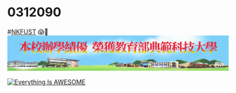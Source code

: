 
# 0312090
#[NKFUST](http://www.nkfust.edu.tw/bin/home.php "高第一")
:scream::dizzy:
![NKFUST](banner15.gif "高第一")

[![Everything Is AWESOME](https://img.youtube.com/vi/StTqXEQ2l-Y/0.jpg)](https://www.youtube.com/watch?v=StTqXEQ2l-Y "Everything Is AWESOME")
